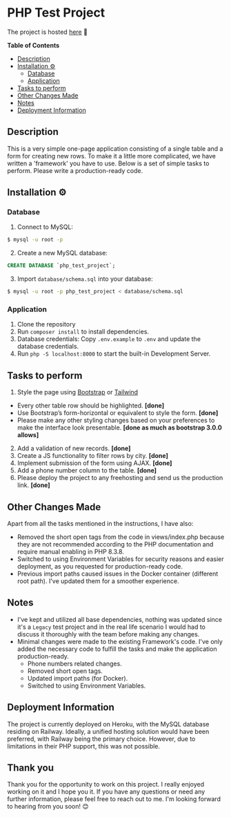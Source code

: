 # PHP Test Project

The project is hosted [here](https://php-app-714486958b28.herokuapp.com/) 👋

<!-- START doctoc generated TOC please keep comment here to allow auto update -->
<!-- DON'T EDIT THIS SECTION, INSTEAD RE-RUN doctoc TO UPDATE -->
**Table of Contents**

- [Description](#description)
- [Installation ⚙️](#installation-)
  - [Database](#database)
  - [Application](#application)
- [Tasks to perform](#tasks-to-perform)
- [Other Changes Made](#other-changes-made)
- [Notes](#notes)
- [Deployment Information](#deployment-information)

<!-- END doctoc generated TOC please keep comment here to allow auto update -->

## Description
This is a very simple one-page application consisting of a single table and a form for creating new rows. To make it a little more complicated, we have written a 'framework' you have to use. Below is a set of simple tasks to perform. Please write a production-ready code.

## Installation ⚙️
### Database
1. Connect to MySQL:
```bash
$ mysql -u root -p
```
2. Create a new MySQL database:
```sql
CREATE DATABASE `php_test_project`;
```
3. Import `database/schema.sql` into your database:
```bash
$ mysql -u root -p php_test_project < database/schema.sql
```
### Application
1. Clone the repository
2. Run `composer install` to install dependencies.
3. Database credentials: Copy `.env.example` to `.env` and update the database credentials.
4. Run `php -S localhost:8000` to start the built-in Development Server.

## Tasks to perform
1. Style the page using [Bootstrap](http://getbootstrap.com/) or [Tailwind](http://tailwind.com/) 
  * Every other table row should be highlighted. <strong>[done]</strong>
  * Use Bootstrap’s form-horizontal or equivalent to style the form. <strong>[done]</strong>
  * Please make any other styling changes based on your preferences to make the interface look presentable. <strong>[done as much as bootstrap 3.0.0 allows]</strong>
2. Add a validation of new records. <strong>[done]</strong>
3. Create a JS functionality to filter rows by city. <strong>[done]</strong>
4. Implement submission of the form using AJAX. <strong>[done]</strong>
5. Add a phone number column to the table. <strong>[done]</strong>
6. Please deploy the project to any freehosting and send us the production link. <strong>[done]</strong>

## Other Changes Made 
Apart from all the tasks mentioned in the instructions, I have also:
- Removed the short open tags from the code in views/index.php because they are not recommended according to the PHP documentation and require manual enabling in PHP 8.3.8.
- Switched to using Environment Variables for security reasons and easier deployment, as you requested for production-ready code.
- Previous import paths caused issues in the Docker container (different root path). I've updated them for a smoother experience.

## Notes
- I've kept and utilized all base dependencies, nothing was updated since it's a `Legacy` test project and in the real life scenario I would had to discuss it thoroughly with the team before making any changes.
- Minimal changes were made to the existing Framework's code. I've only added the necessary code to fulfill the tasks and make the application production-ready.
  * Phone numbers related changes.
  * Removed short open tags.
  * Updated import paths (for Docker).
  * Switched to using Environment Variables.

## Deployment Information
The project is currently deployed on Heroku, with the MySQL database residing on Railway. Ideally, a unified hosting solution would have been preferred, with Railway being the primary choice. However, due to limitations in their PHP support, this was not possible.


## Thank you
Thank you for the opportunity to work on this project. I really enjoyed working on it and I hope you it. If you have any questions or need any further information, please feel free to reach out to me. I'm looking forward to hearing from you soon! 😊

